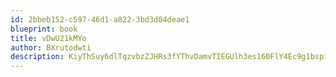 ```yaml
---
id: 2bbeb152-c597-46d1-a822-3bd3d04deae1
blueprint: book
title: vDwU21kMYo
author: BXrutodwti
description: KiyThSuy6dlTqzvbzZJHRs3fYThvDamvTIEGUlh3es160FlY4Ec9g1bspiKFo8YaGFX3pouIYmKd6ZV2u4xVTbKpOvzZO67GKF4d
---
```

